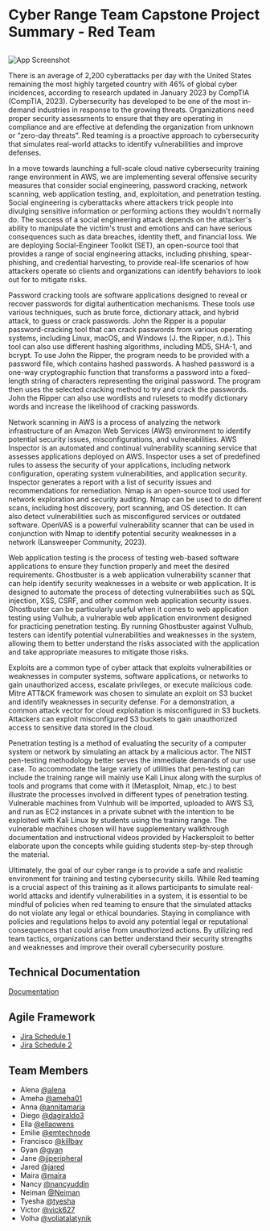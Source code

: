 
# Cyber Range Team Capstone Project Summary - Red Team


## 

![App Screenshot](https://drive.google.com/uc?export=view&id=1mYjdREqJPkrotr126PjU9ByedOIkYiAS)

There is an average of 2,200 cyberattacks per day with the United States remaining the most highly targeted country with 46% of global cyber incidences, according to research updated in January 2023 by CompTIA (CompTIA, 2023). Cybersecurity has developed to be one of the most in-demand industries in response to the growing threats. Organizations need proper security assessments to ensure that they are operating in compliance and are effective at defending the organization from unknown or “zero-day threats”. Red teaming is a proactive approach to cybersecurity that simulates real-world attacks to identify vulnerabilities and improve defenses.

In a move towards launching a full-scale cloud native cybersecurity training range environment in AWS, we are implementing several offensive security measures that consider social engineering, password cracking, network scanning, web application testing, and, exploitation, and penetration testing.
Social engineering is cyberattacks where attackers trick people into divulging sensitive information or performing actions they wouldn't normally do. The success of a social engineering attack depends on the attacker's ability to manipulate the victim's trust and emotions and can have serious consequences such as data breaches, identity theft, and financial loss. We are deploying Social-Engineer Toolkit (SET), an open-source tool that provides a range of social engineering attacks, including phishing, spear-phishing, and credential harvesting, to provide real-life scenarios of how attackers operate so clients and organizations can identify behaviors to look out for to mitigate risks.

Password cracking tools are software applications designed to reveal or recover passwords for digital authentication mechanisms. These tools use various techniques, such as brute force, dictionary attack, and hybrid attack, to guess or crack passwords. John the Ripper is a popular password-cracking tool that can crack passwords from various operating systems, including Linux, macOS, and Windows (J. the Ripper, n.d.). This tool can also use different hashing algorithms, including MD5, SHA-1, and bcrypt. To use John the Ripper, the program needs to be provided with a password file, which contains hashed passwords. A hashed password is a one-way cryptographic function that transforms a password into a fixed-length string of characters representing the original password. The program then uses the selected cracking method to try and crack the passwords. John the Ripper can also use wordlists and rulesets to modify dictionary words and increase the likelihood of cracking passwords.

Network scanning in AWS is a process of analyzing the network infrastructure of an Amazon Web Services (AWS) environment to identify potential security issues, misconfigurations, and vulnerabilities. AWS Inspector is an automated and continual vulnerability scanning service that assesses applications deployed on AWS. Inspector uses a set of predefined rules to assess the security of your applications, including network configuration, operating system vulnerabilities, and application security. Inspector generates a report with a list of security issues and recommendations for remediation. Nmap is an open-source tool used for network exploration and security auditing. Nmap can be used to do different scans, including host discovery, port scanning, and OS detection. It can also detect vulnerabilities such as misconfigured services or outdated software. OpenVAS is a powerful vulnerability scanner that can be used in conjunction with Nmap to identify potential security weaknesses in a network (Lansweeper Community, 2023).

Web application testing is the process of testing web-based software applications to ensure they function properly and meet the desired requirements. Ghostbuster is a web application vulnerability scanner that can help identify security weaknesses in a website or web application. It is designed to automate the process of detecting vulnerabilities such as SQL injection, XSS, CSRF, and other common web application security issues. Ghostbuster can be particularly useful when it comes to web application testing using Vulhub, a vulnerable web application environment designed for practicing penetration testing. By running Ghostbuster against Vulhub, testers can identify potential vulnerabilities and weaknesses in the system, allowing them to better understand the risks associated with the application and take appropriate measures to mitigate those risks. 

Exploits are a common type of cyber attack that exploits vulnerabilities or weaknesses in computer systems, software applications, or networks to gain unauthorized access, escalate privileges, or execute malicious code. Mitre ATT&CK framework was chosen to simulate an exploit on S3 bucket and identify weaknesses in security defense. For a demonstration, a common attack vector for cloud exploitation is misconfigured in S3 buckets. Attackers can exploit misconfigured S3 buckets to gain unauthorized access to sensitive data stored in the cloud.

Penetration testing is a method of evaluating the security of a computer system or network by simulating an attack by a malicious actor. The NIST pen-testing methodology better serves the immediate demands of our use case. To accommodate the large variety of utilities that pen-testing can include the training range will mainly use Kali Linux along with the surplus of tools and programs that come with it (Metasploit, Nmap, etc.) to best illustrate the processes involved in different types of penetration testing. Vulnerable machines from Vulnhub will be imported, uploaded to AWS S3, and run as EC2 instances in a private subnet with the intention to be exploited with Kali Linux by students using the training range. The vulnerable machines chosen will have supplementary walkthrough documentation and instructional videos provided by Hackersploit to better elaborate upon the concepts while guiding students step-by-step through the material. 

Ultimately, the goal of our cyber range is to provide a safe and realistic environment for training and testing cybersecurity skills. While Red teaming is a crucial aspect of this training as it allows participants to simulate real-world attacks and identify vulnerabilities in a system, it is essential to be mindful of policies when red teaming to ensure that the simulated attacks do not violate any legal or ethical boundaries. Staying in compliance with policies and regulations helps to avoid any potential legal or reputational consequences that could arise from unauthorized actions. By utilizing red team tactics, organizations can better understand their security strengths and weaknesses and improve their overall cybersecurity posture.

## Technical Documentation

[Documentation](https://docs.google.com/document/d/1fCUtz3f2Hs_mVT0ssHRiIhxTLyKvkzgHi3-k49irTHY/edit?usp=share_link)

## Agile Framework
- [Jira Schedule 1](https://drive.google.com/uc?export=view&id=1M-56z5erSeMbxmmzbWNsmvtUbGbM3iGE)
- [Jira Schedule 2](https://drive.google.com/uc?export=view&id=1Lm-9uHRS3nqcfibdQggffWCqp3utVoRr)

## Team Members
- Alena [@alena](https://www.github.com/)
- Ameha [@ameha01](https://github.com/orgs/cybertrainingrange/people/ameha01)
- Anna [@annitamaria](https://github.com/orgs/cybertrainingrange/people/ANNITAMARIA)
- Diego [@dagiraldo3](https://github.com/orgs/cybertrainingrange/people/dagiraldo3)
- Ella [@ellaowens](https://github.com/ellaowens)
- Emilie [@emtechnode](https://github.com/emtechnode)
- Francisco [@killbay](https://github.com/orgs/cybertrainingrange/people/killbay)
- Gyan [@gyan](https://www.github.com/octokatherine)
- Jane [@jjperipheral](https://github.com/orgs/cybertrainingrange/people/jjperipheral)
- Jared [@jared](https://www.github.com/)
- Maira [@maira](https://www.github.com/)
- Nancy [@nancyuddin](https://github.com/nancyuddin)
- Neiman [@Neiman](https://github.com/orgs/cybertrainingrange/people/bull-in-the-heather)
- Tyesha [@tyesha](https://www.github.com/)
- Victor [@vick627](https://github.com/orgs/cybertrainingrange/people/vick627)
- Volha [@voliatalatynik](https://github.com/orgs/cybertrainingrange/people/voliatalatynik)



